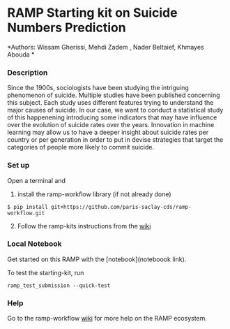 # RAMP Starting kit on Suicide Numbers Prediction
*Authors: Wissam Gherissi, Mehdi Zadem , Nader Beltaief, Khmayes Abouda *

### Description 
Since the 1900s, sociologists have been studying the intriguing phenomenon of suicide. Multiple studies have been published concerning this subject. Each study uses different features trying to understand the major causes of suicide. In our case, we want to conduct a statistical study of this happenening introducing some indicators that may have influence over the evolution of suicide rates over the years. Innovation in machine learning may allow us to have a deeper insight about suicide rates per country or per generation in order to put in devise strategies that target the categories of people more likely to commit suicide.

### Set up

Open a terminal and
1. install the ramp-workflow library (if not already done)
  ```
  $ pip install git+https://github.com/paris-saclay-cds/ramp-workflow.git
  ```
2. Follow the ramp-kits instructions from the [wiki](https://github.com/paris-saclay-cds/ramp-workflow/wiki/Getting-started-with-a-ramp-kit)

### Local Notebook
Get started on this RAMP with the [notebook](noteboook link).

To test the starting-kit, run
  ```
  ramp_test_submission --quick-test
  ```
### Help

Go to the ramp-workflow [wiki](https://github.com/paris-saclay-cds/ramp-workflow/wiki/Getting-started-with-a-ramp-kit) for more help on the RAMP ecosystem.
